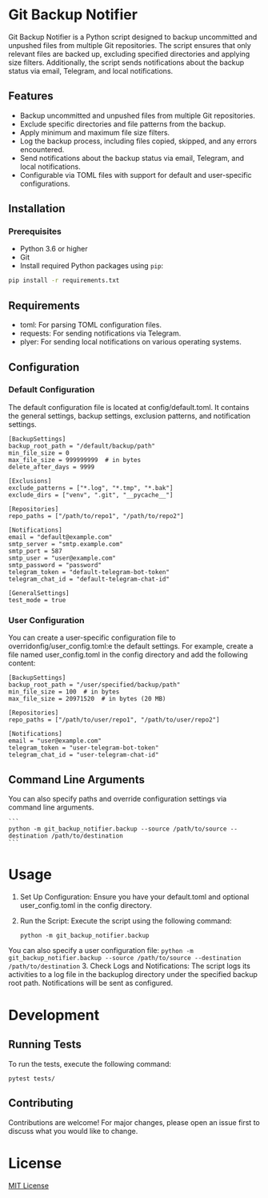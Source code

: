# Git Backup Notifier

Git Backup Notifier is a Python script designed to backup uncommitted and unpushed files from multiple Git repositories. The script ensures that only relevant files are backed up, excluding specified directories and applying size filters. Additionally, the script sends notifications about the backup status via email, Telegram, and local notifications.

## Features

- Backup uncommitted and unpushed files from multiple Git repositories.
- Exclude specific directories and file patterns from the backup.
- Apply minimum and maximum file size filters.
- Log the backup process, including files copied, skipped, and any errors encountered.
- Send notifications about the backup status via email, Telegram, and local notifications.
- Configurable via TOML files with support for default and user-specific configurations.

## Installation

### Prerequisites

- Python 3.6 or higher
- Git
- Install required Python packages using `pip`:

```sh
pip install -r requirements.txt
```

## Requirements
- toml: For parsing TOML configuration files.
- requests: For sending notifications via Telegram.
- plyer: For sending local notifications on various operating systems.

## Configuration

### Default Configuration
The default configuration file is located at config/default.toml. It contains the general settings, backup settings, exclusion patterns, and notification settings.

```
[BackupSettings]
backup_root_path = "/default/backup/path"
min_file_size = 0
max_file_size = 999999999  # in bytes
delete_after_days = 9999

[Exclusions]
exclude_patterns = ["*.log", "*.tmp", "*.bak"]
exclude_dirs = ["venv", ".git", "__pycache__"]

[Repositories]
repo_paths = ["/path/to/repo1", "/path/to/repo2"]

[Notifications]
email = "default@example.com"
smtp_server = "smtp.example.com"
smtp_port = 587
smtp_user = "user@example.com"
smtp_password = "password"
telegram_token = "default-telegram-bot-token"
telegram_chat_id = "default-telegram-chat-id"

[GeneralSettings]
test_mode = true

```

### User Configuration
You can create a user-specific configuration file to overridonfig/user_config.toml:e the default settings. 
For example, create a file named user_config.toml in the config directory and add the following content:

```
[BackupSettings]
backup_root_path = "/user/specified/backup/path"
min_file_size = 100  # in bytes
max_file_size = 20971520  # in bytes (20 MB)

[Repositories]
repo_paths = ["/path/to/user/repo1", "/path/to/user/repo2"]

[Notifications]
email = "user@example.com"
telegram_token = "user-telegram-bot-token"
telegram_chat_id = "user-telegram-chat-id"
```

## Command Line Arguments
You can also specify paths and override configuration settings via command line arguments.
    
    ```
    python -m git_backup_notifier.backup --source /path/to/source --destination /path/to/destination
    ``` 
# Usage
1. Set Up Configuration: Ensure you have your default.toml and optional user_config.toml in the config directory.
2. Run the Script: Execute the script using the following command:
    
    ```python -m git_backup_notifier.backup```

You can also specify a user configuration file:
    ```python -m git_backup_notifier.backup --source /path/to/source --destination /path/to/destination```
3. Check Logs and Notifications: The script logs its activities to a log file in the backuplog directory under 
the specified backup root path. Notifications will be sent as configured.

# Development
## Running Tests
To run the tests, execute the following command:

```pytest tests/```

## Contributing

Contributions are welcome! For major changes, please open an issue first to discuss what you would like to change.

# License
[MIT License](https://choosealicense.com/licenses/mit/)
```
